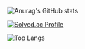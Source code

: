 ![Anurag's GitHub stats](https://github-readme-stats.vercel.app/api?username=YongJ7&show_icons=true&theme=radical)

[![Solved.ac Profile](http://mazassumnida.wtf/api/v2/generate_badge?boj=beauboy)](https://solved.ac/beauboy/)

![Top Langs](https://github-readme-stats.vercel.app/api/top-langs/?username=BLACKSTAR&layout=demo&theme=onedark)
<!--
**YongJ7/YongJ7** is a ✨ _special_ ✨ repository because its `README.md` (this file) appears on your GitHub profile.

Here are some ideas to get you started:

- 🔭 I’m currently working on ...
- 🌱 I’m currently learning ...
- 👯 I’m looking to collaborate on ...
- 🤔 I’m looking for help with ...
- 💬 Ask me about ...
- 📫 How to reach me: ...
- 😄 Pronouns: ...
- ⚡ Fun fact: ...
-->
